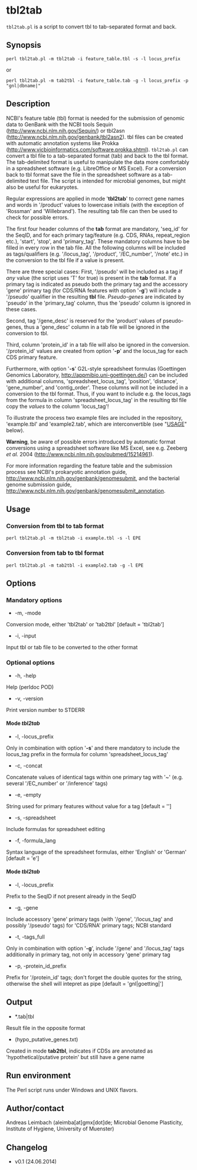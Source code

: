 tbl2tab
=======

`tbl2tab.pl` is a script to convert tbl to tab-separated format and back.

## Synopsis

    perl tbl2tab.pl -m tbl2tab -i feature_table.tbl -s -l locus_prefix

or

    perl tbl2tab.pl -m tab2tbl -i feature_table.tab -g -l locus_prefix -p "gnl|dbname|"

## Description

NCBI's feature table (tbl) format is needed for the submission of genomic data to GenBank with the NCBI tools Sequin (http://www.ncbi.nlm.nih.gov/Sequin/) or tbl2asn (http://www.ncbi.nlm.nih.gov/genbank/tbl2asn2). tbl files can be created with automatic annotation systems like Prokka (http://www.vicbioinformatics.com/software.prokka.shtml). `tbl2tab.pl` can convert a tbl file to a tab-separated format (tab) and back to the tbl format. The tab-delimited format is useful to manipulate the data more comfortably in a spreadsheet software (e.g. LibreOffice or MS Excel). For a conversion back to tbl format save the file in the spreadsheet software as a tab-delimited text file. The script is intended for microbial genomes, but might also be useful for eukaryotes.

Regular expressions are applied in mode '**tbl2tab**' to correct gene names and words in '/product' values  to lowercase initials (with the exception of 'Rossman' and 'Willebrand'). The resulting tab file can then be used to check for possible errors.

The first four header columns of the **tab** format are mandatory, 'seq_id' for the SeqID, and for each primary tag/feature (e.g. CDS, RNAs, repeat_region etc.), 'start', 'stop', and 'primary_tag'. These mandatory columns have to be filled in every row in the tab file. All the following columns will be included as tags/qualifiers (e.g. '/locus_tag', '/product', '/EC_number', '/note' etc.) in the conversion to the tbl file if a value is present.

There are three special cases: First, '/pseudo' will be included as a tag if *any* value (the script uses 'T' for true) is present in the **tab** format. If a primary tag is indicated as pseudo both the primary tag and the accessory 'gene' primary tag (for CDS/RNA features with option '**-g**') will include a '/pseudo' qualifier in the resulting **tbl** file. *Pseudo-genes* are indicated by 'pseudo' in the 'primary_tag' column, thus the 'pseudo' column is ignored in these cases.

Second, tag '/gene_desc' is reserved for the 'product' values of pseudo-genes, thus a 'gene_desc' column in a tab file will be ignored in the conversion to tbl.

Third, column 'protein_id' in a tab file will also be ignored in the conversion. '/protein_id' values are created from option '**-p**' and the locus_tag for each CDS primary feature.

Furthermore, with option '**-s**' G2L-style spreadsheet formulas (Goettingen Genomics Laboratory, http://appmibio.uni-goettingen.de/) can be included with additional columns, 'spreadsheet_locus_tag', 'position', 'distance', 'gene_number', and 'contig_order'. These columns will not be included in a conversion to the tbl format. Thus, if you want to include e.g. the locus_tags from the formula in column 'spreadsheet_locus_tag' in the resulting tbl file copy the *values* to the column 'locus_tag'!

To illustrate the process two example files are included in the repository, 'example.tbl' and 'example2.tab', which are interconvertible (see "[USAGE](#usage)" below).

**Warning**, be aware of possible errors introduced by automatic format conversions using a spreadsheet software like MS Excel, see e.g. Zeeberg *et al.* 2004 (http://www.ncbi.nlm.nih.gov/pubmed/15214961).

For more information regarding the feature table and the submission process see NCBI's prokaryotic annotation guide, http://www.ncbi.nlm.nih.gov/genbank/genomesubmit, and the bacterial genome submission guide, http://www.ncbi.nlm.nih.gov/genbank/genomesubmit_annotation.

## Usage

### Conversion from tbl to tab format

    perl tbl2tab.pl -m tbl2tab -i example.tbl -s -l EPE

### Conversion from tab to tbl format

    perl tbl2tab.pl -m tab2tbl -i example2.tab -g -l EPE

## Options

### Mandatory options

* -m, -mode

Conversion mode, either 'tbl2tab' or 'tab2tbl' [default = 'tbl2tab']

* -i, -input

Input tbl or tab file to be converted to the other format

### Optional options

* -h, -help

Help (perldoc POD)

* -v, -version

Print version number to STDERR

#### Mode *tbl2tab*

* -l, -locus_prefix

Only in combination with option '**-s**' and there mandatory to include the locus_tag prefix in the formula for column 'spreadsheet_locus_tag'

* -c, -concat

Concatenate values of identical tags within one primary tag with '~' (e.g. several '/EC_number' or '/inference' tags)

* -e, -empty

String used for primary features without value for a tag [default = '']

* -s, -spreadsheet

Include formulas for spreadsheet editing

* -f, -formula_lang

Syntax language of the spreadsheet formulas, either 'English' or 'German' [default = 'e']

#### Mode *tbl2tab*

* -l, -locus_prefix

Prefix to the SeqID if not present already in the SeqID

* -g, -gene

Include accessory 'gene' primary tags (with '/gene', '/locus_tag' and possibly '/pseudo' tags) for 'CDS/RNA' primary tags; NCBI standard

* -t, -tags_full

Only in combination with option '**-g**', include '/gene' and '/locus_tag' tags additionally in primary tag, not only in accessory 'gene' primary tag

* -p, -protein_id_prefix

Prefix for '/protein_id' tags; don't forget the double quotes for the string, otherwise the shell will intepret as pipe [default = 'gnl|goetting|']

## Output

* *.tab|tbl

Result file in the opposite format

* (hypo_putative_genes.txt)

Created in mode **tab2tbl**, indicates if CDSs are annotated as 'hypothetical/putative protein' but still have a gene name

## Run environment

The Perl script runs under Windows and UNIX flavors.

## Author/contact

Andreas Leimbach (aleimba[at]gmx[dot]de; Microbial Genome Plasticity, Institute of Hygiene, University of Muenster)

## Changelog

* v0.1 (24.06.2014)
